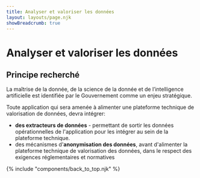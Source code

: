 ```yaml
---
title: Analyser et valoriser les données
layout: layouts/page.njk
showBreadcrumb: true
---
```


# Analyser et valoriser les données

## Principe recherché

La maîtrise de la donnée, de la science de la donnée et de l’intelligence artificielle est identifiée par le Gouvernement comme un enjeu stratégique.

Toute application qui sera amenée à alimenter une plateforme technique de valorisation de données, devra intégrer:

- **des extracteurs de données** - permettant de sortir les données opérationnelles de l'application pour les intégrer au sein de la plateforme technique.
- des mécanismes d'**anonymisation des données**, avant d'alimenter la plateforme technique de valorisation des données, dans le respect des exigences réglementaires et normatives
 
{% include "components/back_to_top.njk" %}

